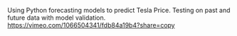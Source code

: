 Using Python forecasting models to predict Tesla Price. Testing on past and future data with model validation. 
https://vimeo.com/1066504341/fdb84a19b4?share=copy
